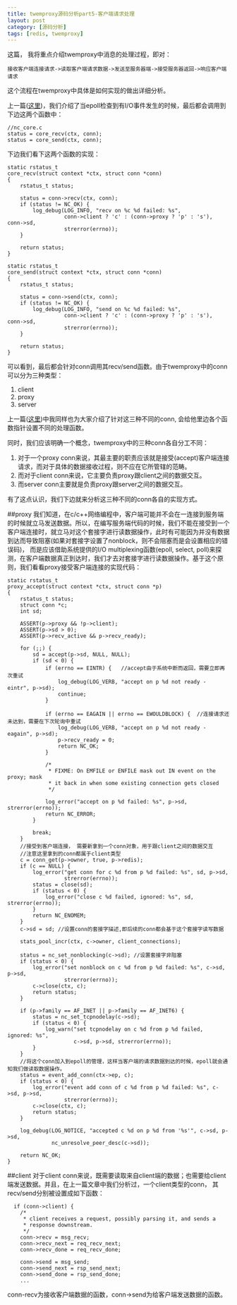 ```yaml
---
title: twemproxy源码分析part5-客户端请求处理
layout: post
category: [源码分析]
tags: [redis, twemproxy]
---
```


这篇， 我将重点介绍twemproxy中消息的处理过程，即对：
	
	接收客户端连接请求->读取客户端请求数据->发送至服务器端->接受服务器返回->响应客户端请求  

这个流程在twemproxy中具体是如何实现的做出详细分析。  

上一篇([这里](http://yuxingfirst.github.io/posts/twemproxy-source-code-analysis-d.html))，我们介绍了当epoll检查到有I/O事件发生的时候，最后都会调用到下边这两个函数中：
	
	//nc_core.c
	status = core_recv(ctx, conn);
	status = core_send(ctx, conn);

下边我们看下这两个函数的实现：  

	static rstatus_t
	core_recv(struct context *ctx, struct conn *conn)
	{
	    rstatus_t status;
	
	    status = conn->recv(ctx, conn);
	    if (status != NC_OK) {
	        log_debug(LOG_INFO, "recv on %c %d failed: %s",
	                  conn->client ? 'c' : (conn->proxy ? 'p' : 's'), conn->sd,
	                  strerror(errno));
	    }
	
	    return status;
	}
	
	static rstatus_t
	core_send(struct context *ctx, struct conn *conn)
	{
	    rstatus_t status;
	
	    status = conn->send(ctx, conn);
	    if (status != NC_OK) {
	        log_debug(LOG_INFO, "send on %c %d failed: %s",
	                  conn->client ? 'c' : (conn->proxy ? 'p' : 's'), conn->sd,
	                  strerror(errno));
	    }
	
	    return status;
	}  

可以看到，最后都会针对conn调用其recv/send函数。由于twemproxy中的conn可以分为三种类型：  

1. client
2. proxy
3. server    

上一篇([这里](http://yuxingfirst.github.io/posts/twemproxy-source-code-analysis-d.html))中我同样也为大家介绍了针对这三种不同的conn, 会给他里边各个函数指针设置不同的处理函数。

同时，我们应该明确一个概念，twemproxy中的三种conn各自分工不同：  

1. 对于一个proxy conn来说，其最主要的职责应该就是接受(accept)客户端连接请求，而对于具体的数据接收过程，则不应在它所管辖的范畴。  
2. 而对于client conn来说，它主要负责proxy跟client之间的数据交互。  
3. 而server conn主要就是负责proxy跟server之间的数据交互。 

有了这点认识，我们下边就来分析这三种不同的conn各自的实现方式。  

##proxy
我们知道，在c/c++网络编程中，客户端可能并不会在一连接到服务端的时候就立马发送数据。所以，在编写服务端代码的时候，我们不能在接受到一个客户端连接时，就立马对这个套接字进行读数据操作，此时有可能因为并没有数据到达而导致阻塞(如果对套接字设置了nonblock，则不会阻塞而是会设置相应的错误码)， 而是应该借助系统提供的I/O multiplexing函数(epoll, select, poll)来探测，在客户端数据真正到达时，我们才去对套接字进行读数据操作。基于这个原则，我们看看proxy接受客户端连接的实现代码：  

	static rstatus_t
	proxy_accept(struct context *ctx, struct conn *p)
	{
	    rstatus_t status;
	    struct conn *c;
	    int sd;
	
	    ASSERT(p->proxy && !p->client);
	    ASSERT(p->sd > 0);
	    ASSERT(p->recv_active && p->recv_ready);
	
	    for (;;) {
	        sd = accept(p->sd, NULL, NULL);
	        if (sd < 0) {
	            if (errno == EINTR) {	//accept由于系统中断而返回，需要立即再次重试
	                log_debug(LOG_VERB, "accept on p %d not ready - eintr", p->sd);
	                continue;
	            }
	
	            if (errno == EAGAIN || errno == EWOULDBLOCK) {	//连接请求还未达到，需要在下次轮询中重试
	                log_debug(LOG_VERB, "accept on p %d not ready - eagain", p->sd);
	                p->recv_ready = 0;
	                return NC_OK;
	            }
	
	            /*
	             * FIXME: On EMFILE or ENFILE mask out IN event on the proxy; mask
	             * it back in when some existing connection gets closed
	             */
	
	            log_error("accept on p %d failed: %s", p->sd, strerror(errno));
	            return NC_ERROR;
	        }
	
	        break;
	    }
		//接受到客户端连接， 需要新拿到一个conn对象，用于跟client之间的数据交互
		//注意这里拿到的conn都属于client类型
	    c = conn_get(p->owner, true, p->redis);		
	    if (c == NULL) {
	        log_error("get conn for c %d from p %d failed: %s", sd, p->sd,
	                  strerror(errno));
	        status = close(sd);
	        if (status < 0) {
	            log_error("close c %d failed, ignored: %s", sd, strerror(errno));
	        }
	        return NC_ENOMEM;
	    }
	    c->sd = sd;	//设置conn的套接字描述,即后续的conn都会基于这个套接字读写数据
	
	    stats_pool_incr(ctx, c->owner, client_connections);
	
	    status = nc_set_nonblocking(c->sd);	//设置套接字非阻塞
	    if (status < 0) {
	        log_error("set nonblock on c %d from p %d failed: %s", c->sd, p->sd,
	                  strerror(errno));
	        c->close(ctx, c);
	        return status;
	    }
	
	    if (p->family == AF_INET || p->family == AF_INET6) {
	        status = nc_set_tcpnodelay(c->sd);
	        if (status < 0) {
	            log_warn("set tcpnodelay on c %d from p %d failed, ignored: %s",
	                     c->sd, p->sd, strerror(errno));
	        }
	    }
		//将这个conn加入到epoll的管理，这样当客户端的请求数据到达的时候，epoll就会通知我们做读取数据操作。
	    status = event_add_conn(ctx->ep, c);	
	    if (status < 0) {
	        log_error("event add conn of c %d from p %d failed: %s", c->sd, p->sd,
	                  strerror(errno));
	        c->close(ctx, c);
	        return status;
	    }
	
	    log_debug(LOG_NOTICE, "accepted c %d on p %d from '%s'", c->sd, p->sd,
	              nc_unresolve_peer_desc(c->sd));
	
	    return NC_OK;
	}

##client
对于client conn来说，既需要读取来自client端的数据；也需要给client端发送数据。并且，在上一篇文章中我们分析过，一个client类型的conn， 其recv/send分别被设置成如下函数：  

	  if (conn->client) {
        /*
         * client receives a request, possibly parsing it, and sends a
         * response downstream.
         */
        conn->recv = msg_recv;
        conn->recv_next = req_recv_next;
        conn->recv_done = req_recv_done;

        conn->send = msg_send;
        conn->send_next = rsp_send_next;
        conn->send_done = rsp_send_done;
		...  

conn-recv为接收客户端数据的函数，conn->send为给客户端发送数据的函数。  


